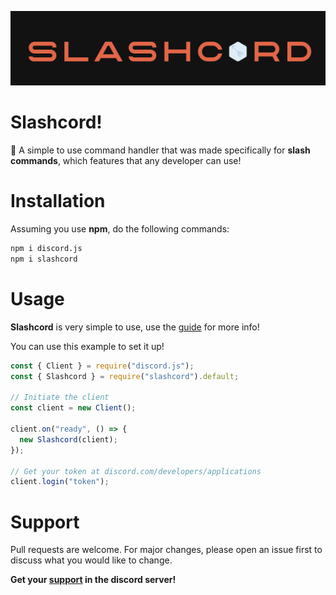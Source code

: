 ![Slashcord](./img/downloa.png)

# Slashcord!

📌
A simple to use command handler that was made specifically
for **slash commands**, which features that any developer can use!

# Installation

Assuming you use **npm**, do the following commands:

```bash
npm i discord.js
npm i slashcord
```

# Usage

**Slashcord** is very simple to use, use the [guide](https://slashcord.gitbook.io/home/) for more info!

You can use this example to set it up!

```js
const { Client } = require("discord.js");
const { Slashcord } = require("slashcord").default;

// Initiate the client
const client = new Client();

client.on("ready", () => {
  new Slashcord(client);
});

// Get your token at discord.com/developers/applications
client.login("token");
```

# Support

Pull requests are welcome. For major changes, please open an issue first to discuss what you would like to change.

**Get your [support](https://discord.gg/36nFHPmRqk) in the discord server!**
